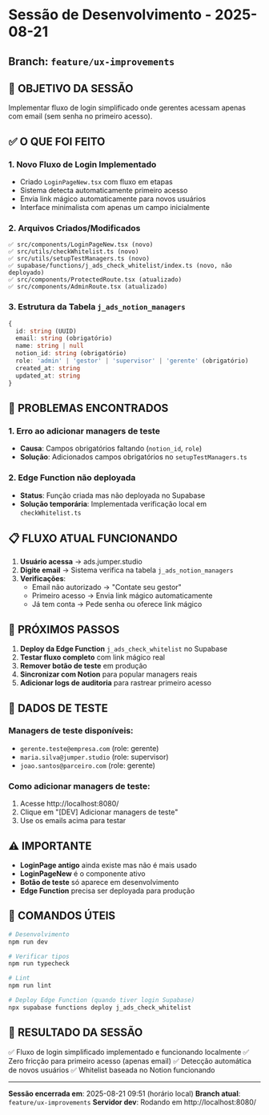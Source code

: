 # Sessão de Desenvolvimento - 2025-08-21
## Branch: `feature/ux-improvements`

## 🎯 OBJETIVO DA SESSÃO
Implementar fluxo de login simplificado onde gerentes acessam apenas com email (sem senha no primeiro acesso).

## ✅ O QUE FOI FEITO

### 1. **Novo Fluxo de Login Implementado**
- Criado `LoginPageNew.tsx` com fluxo em etapas
- Sistema detecta automaticamente primeiro acesso
- Envia link mágico automaticamente para novos usuários
- Interface minimalista com apenas um campo inicialmente

### 2. **Arquivos Criados/Modificados**
```
✅ src/components/LoginPageNew.tsx (novo)
✅ src/utils/checkWhitelist.ts (novo)
✅ src/utils/setupTestManagers.ts (novo)
✅ supabase/functions/j_ads_check_whitelist/index.ts (novo, não deployado)
✅ src/components/ProtectedRoute.tsx (atualizado)
✅ src/components/AdminRoute.tsx (atualizado)
```

### 3. **Estrutura da Tabela `j_ads_notion_managers`**
```typescript
{
  id: string (UUID)
  email: string (obrigatório)
  name: string | null
  notion_id: string (obrigatório)
  role: 'admin' | 'gestor' | 'supervisor' | 'gerente' (obrigatório)
  created_at: string
  updated_at: string
}
```

## 🐛 PROBLEMAS ENCONTRADOS

### 1. **Erro ao adicionar managers de teste**
- **Causa**: Campos obrigatórios faltando (`notion_id`, `role`)
- **Solução**: Adicionados campos obrigatórios no `setupTestManagers.ts`

### 2. **Edge Function não deployada**
- **Status**: Função criada mas não deployada no Supabase
- **Solução temporária**: Implementada verificação local em `checkWhitelist.ts`

## 📋 FLUXO ATUAL FUNCIONANDO

1. **Usuário acessa** → ads.jumper.studio
2. **Digite email** → Sistema verifica na tabela `j_ads_notion_managers`
3. **Verificações**:
   - Email não autorizado → "Contate seu gestor"
   - Primeiro acesso → Envia link mágico automaticamente
   - Já tem conta → Pede senha ou oferece link mágico

## 🔄 PRÓXIMOS PASSOS

1. **Deploy da Edge Function** `j_ads_check_whitelist` no Supabase
2. **Testar fluxo completo** com link mágico real
3. **Remover botão de teste** em produção
4. **Sincronizar com Notion** para popular managers reais
5. **Adicionar logs de auditoria** para rastrear primeiro acesso

## 🧪 DADOS DE TESTE

### Managers de teste disponíveis:
- `gerente.teste@empresa.com` (role: gerente)
- `maria.silva@jumper.studio` (role: supervisor)  
- `joao.santos@parceiro.com` (role: gerente)

### Como adicionar managers de teste:
1. Acesse http://localhost:8080/
2. Clique em "[DEV] Adicionar managers de teste"
3. Use os emails acima para testar

## ⚠️ IMPORTANTE

- **LoginPage antigo** ainda existe mas não é mais usado
- **LoginPageNew** é o componente ativo
- **Botão de teste** só aparece em desenvolvimento
- **Edge Function** precisa ser deployada para produção

## 📝 COMANDOS ÚTEIS

```bash
# Desenvolvimento
npm run dev

# Verificar tipos
npm run typecheck

# Lint
npm run lint

# Deploy Edge Function (quando tiver login Supabase)
npx supabase functions deploy j_ads_check_whitelist
```

## 🎉 RESULTADO DA SESSÃO

✅ Fluxo de login simplificado implementado e funcionando localmente
✅ Zero fricção para primeiro acesso (apenas email)
✅ Detecção automática de novos usuários
✅ Whitelist baseada no Notion funcionando

---
**Sessão encerrada em**: 2025-08-21 09:51 (horário local)
**Branch atual**: `feature/ux-improvements`
**Servidor dev**: Rodando em http://localhost:8080/